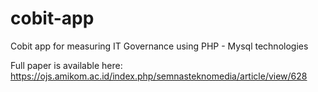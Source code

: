 # cobit-app
Cobit app for measuring IT Governance using PHP - Mysql technologies

Full paper is available here: https://ojs.amikom.ac.id/index.php/semnasteknomedia/article/view/628
